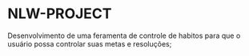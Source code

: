 # NLW-PROJECT
 Desenvolvimento de uma feramenta de controle de habitos para que o usuário possa controlar suas metas e resoluções;
